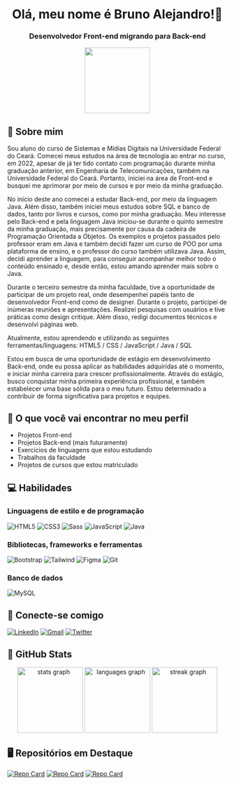<div align="center">
  <h1>Olá, meu nome é Bruno Alejandro!👋</h1>
  <h3>Desenvolvedor Front-end migrando para Back-end</h3>
  <img height="150" src="https://i.pinimg.com/originals/70/37/d4/7037d478852af21357f038fac2d2e9f6.gif"  />
</div>

## 🚀 Sobre mim
Sou aluno do curso de Sistemas e Mídias Digitais na Universidade Federal do Ceará. Comecei meus estudos na área de tecnologia ao entrar no curso, em 2022, apesar de já ter tido contato com programação durante minha graduação anterior, em Engenharia de Telecomunicações, também na Universidade Federal do Ceará. Portanto, iniciei na área de Front-end e busquei me aprimorar por meio de cursos e por meio da minha graduação.

No início deste ano comecei a estudar Back-end, por meio da linguagem Java. Além disso, também iniciei meus estudos sobre SQL e banco de dados, tanto por livros e cursos, como por minha graduação. Meu interesse pelo Back-end e pela linguagem Java iniciou-se durante o quinto semestre da minha graduação, mais precisamente por causa da cadeira de Programação Orientada a Objetos. Os exemplos e projetos passados pelo professor eram em Java e também decidi fazer um curso de POO por uma plataforma de ensino, e o professor do curso também utilizava Java. Assim, decidi aprender a linguagem, para conseguir acompanhar melhor todo o conteúdo ensinado e, desde então, estou amando aprender mais sobre o Java.

Durante o terceiro semestre da minha faculdade, tive a oportunidade de participar de um projeto real, onde desempenhei papéis tanto de desenvolvedor Front-end como de designer. Durante o projeto, participei de inúmeras reuniões e apresentações. Realizei pesquisas com usuários e tive práticas como design critique. Além disso, redigi documentos técnicos e desenvolvi páginas web.

Atualmente, estou aprendendo e utilizando as seguintes ferramentas/linguagens: HTML5 / CSS / JavaScript / Java / SQL

Estou em busca de uma oportunidade de estágio em desenvolvimento Back-end, onde eu possa aplicar as habilidades adquiridas até o momento, e iniciar minha carreira para crescer profissionalmente. Através do estágio, busco conquistar minha primeira experiência profissional, e também estabelecer uma base sólida para o meu futuro. Estou determinado a contribuir de forma significativa para projetos e equipes. <br>

## 🔎 O que você vai encontrar no meu perfil
- Projetos Front-end
- Projetos Back-end (mais futuramente)
- Exercícios de linguagens que estou estudando
- Trabalhos da faculdade
- Projetos de cursos que estou matriculado

## 💻 Habilidades
### Linguagens de estilo e de programação
![HTML5](https://img.shields.io/badge/HTML5-E34F26?style=for-the-badge&logo=html5&logoColor=white)
![CSS3](https://img.shields.io/badge/CSS3-1572B6?style=for-the-badge&logo=css3&logoColor=white) 
![Sass](https://img.shields.io/badge/Sass-000?style=for-the-badge&logo=sass)
![JavaScript](https://img.shields.io/badge/JavaScript-F7DF1E?style=for-the-badge&logo=javascript&logoColor=black)
![Java](https://img.shields.io/badge/java-%23ED8B00.svg?style=for-the-badge&logo=openjdk&logoColor=white)

### Bibliotecas, frameworks e ferramentas
![Bootstrap](https://img.shields.io/badge/-boostrap-0D1117?style=for-the-badge&logo=bootstrap&labelColor=0D1117)
![Tailwind](https://img.shields.io/badge/tailwindcss-%2338B2AC.svg?style=for-the-badge&logo=tailwind-css&logoColor=white)
![Figma](https://img.shields.io/badge/Figma-696969?style=for-the-badge&logo=figma&logoColor=figma)
![Git](https://img.shields.io/badge/GIT-E44C30?style=for-the-badge&logo=git&logoColor=white)

### Banco de dados
![MySQL](https://img.shields.io/badge/MySQL-00000F?style=for-the-badge&logo=mysql&logoColor=white)

## 🔗 Conecte-se comigo
[![LinkedIn](https://img.shields.io/badge/LinkedIn-0077B5?style=for-the-badge&logo=linkedin&logoColor=white)](https://www.linkedin.com/in/brunoalejandrodev/) 
[![Gmail](https://img.shields.io/badge/Gmail-333333?style=for-the-badge&logo=gmail&logoColor=red)](mailto:brunoalejandro367@gmail.com) 
[![Twitter](https://img.shields.io/badge/Twitter-1DA1F2?style=for-the-badge&logo=twitter&logoColor=white)](https://x.com/brunoaledev)

## 🏅 GitHub Stats
<div align="center">
  <img src="https://github-readme-stats.vercel.app/api?username=BrunoAlejandroDev&hide_title=false&hide_rank=false&show_icons=true&include_all_commits=true&count_private=true&disable_animations=false&theme=dracula&locale=en&hide_border=true&order=1&card_width=350" height="150" alt="stats graph"  />
  <img src="https://github-readme-stats.vercel.app/api/top-langs?username=BrunoAlejandroDev&locale=en&hide_title=false&layout=compact&card_width=350&langs_count=5&theme=dracula&hide_border=true&order=2" height="150" alt="languages graph"  />
  <img src="https://streak-stats.demolab.com?user=BrunoAlejandroDev&locale=en&mode=daily&theme=dracula&hide_border=true&border_radius=5&order=3&card_width=350" height="150" alt="streak graph"  />
</div>

## 🖥️ Repositórios em Destaque
[![Repo Card](https://github-readme-stats.vercel.app/api/pin/?username=BrunoAlejandroDev&repo=cardapio-online&bg_color=A738E0&border_color=000&show_icons=true&icon_color=FFF&title_color=FFF&text_color=FFF&card_width=320)](https://github.com/BrunoAlejandroDev/cardapio-online.git)
[![Repo Card](https://github-readme-stats.vercel.app/api/pin/?username=BrunoAlejandroDev&repo=landing-page-barbearia&bg_color=A738E0&border_color=000&show_icons=true&icon_color=FFF&title_color=FFF&text_color=FFF&card_width=320)](https://github.com/BrunoAlejandroDev/landing-page-barbearia.git)
[![Repo Card](https://github-readme-stats.vercel.app/api/pin/?username=BrunoAlejandroDev&repo=nlw-expert-front-end-quiz&bg_color=A738E0&border_color=000&show_icons=true&icon_color=FFF&title_color=FFF&text_color=FFF&card_width=320)](https://github.com/BrunoAlejandroDev/nlw-expert-front-end-quiz.git)
